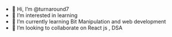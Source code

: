- 👋 Hi, I’m @turnaround7
- 👀 I’m interested in learning 
- 🌱 I’m currently learning Bit Manipulation and web development 
- 💞️ I’m looking to collaborate on React js , DSA

<!---
turnaround7/turnaround7 is a ✨ special ✨ repository because its `README.md` (this file) appears on your GitHub profile.
You can click the Preview link to take a look at your changes.
--->
